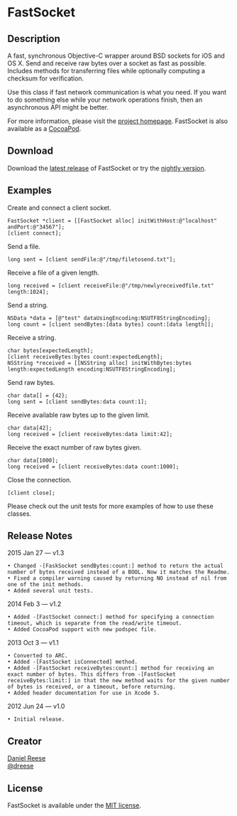 FastSocket
===============

Description
---------------

A fast, synchronous Objective-C wrapper around BSD sockets for iOS and OS X.
Send and receive raw bytes over a socket as fast as possible. Includes methods
for transferring files while optionally computing a checksum for verification.

Use this class if fast network communication is what you need. If you want to
do something else while your network operations finish, then an asynchronous
API might be better.

For more information, please visit the [project homepage](http://github.com/dreese/fast-socket).
FastSocket is also available as a [CocoaPod](http://cocoapods.org/?q=fastsocket).

Download
---------------

Download the [latest release](https://github.com/dreese/fast-socket/releases) of FastSocket or try the [nightly version](https://github.com/dreese/fast-socket/archive/master.zip).

Examples
---------------

Create and connect a client socket.

	FastSocket *client = [[FastSocket alloc] initWithHost:@"localhost" andPort:@"34567"];
	[client connect];

Send a file.

	long sent = [client sendFile:@"/tmp/filetosend.txt"];

Receive a file of a given length.

	long received = [client receiveFile:@"/tmp/newlyreceivedfile.txt" length:1024];

Send a string.

	NSData *data = [@"test" dataUsingEncoding:NSUTF8StringEncoding];
	long count = [client sendBytes:[data bytes] count:[data length]];

Receive a string.

	char bytes[expectedLength];
	[client receiveBytes:bytes count:expectedLength];
	NSString *received = [[NSString alloc] initWithBytes:bytes length:expectedLength encoding:NSUTF8StringEncoding];

Send raw bytes.

	char data[] = {42};
	long sent = [client sendBytes:data count:1];

Receive available raw bytes up to the given limit.

	char data[42];
	long received = [client receiveBytes:data limit:42];

Receive the exact number of raw bytes given.

	char data[1000];
	long received = [client receiveBytes:data count:1000];

Close the connection.

	[client close];

Please check out the unit tests for more examples of how to use these classes.

Release Notes
---------------

2015 Jan 27 — v1.3

	• Changed -[FaskSocket sendBytes:count:] method to return the actual number of bytes received instead of a BOOL. Now it matches the Readme.
	• Fixed a compiler warning caused by returning NO instead of nil from one of the init methods.
	• Added several unit tests.

2014 Feb 3 — v1.2

	• Added -[FastSocket connect:] method for specifying a connection timeout, which is separate from the read/write timeout.
	• Added CocoaPod support with new podspec file.

2013 Oct 3 — v1.1

	• Converted to ARC.
	• Added -[FastSocket isConnected] method.
	• Added -[FastSocket receiveBytes:count:] method for receiving an exact number of bytes. This differs from -[FastSocket receiveBytes:limit:] in that the new method waits for the given number of bytes is received, or a timeout, before returning.
	• Added header documentation for use in Xcode 5.

2012 Jun 24 — v1.0

	• Initial release.

Creator
---------------

[Daniel Reese](http://www.danandcheryl.com/)  
[@dreese](http://twitter.com/dreese)

License
---------------

FastSocket is available under the [MIT license](http://opensource.org/licenses/MIT).

